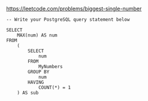 https://leetcode.com/problems/biggest-single-number

```postgresql
-- Write your PostgreSQL query statement below

SELECT
    MAX(num) AS num
FROM
    (
        SELECT
            num
        FROM
            MyNumbers
        GROUP BY
            num
        HAVING
            COUNT(*) = 1
    ) AS sub
```